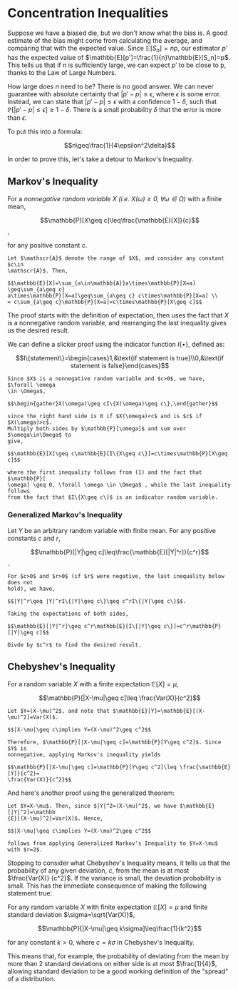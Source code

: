 # Concentration Inequalities

Suppose we have a biased die, but we don't know what the bias is. A good
estimate of the bias might come from calculating the average, and comparing
that with the expected value. Since $\mathbb{E}[S_n]=np$, our estimator $p'$
has the expected value of $\mathbb{E}[p']=\frac{1}{n}\mathbb{E}[S_n]=p$. This
tells us that if $n$ is sufficiently large, we can expect $p'$ to be close to p,
thanks to the Law of Large Numbers.

How large does $n$ need to be? There is no good answer. We can never guarantee
with absolute certainty that $|p'-p| \leq \epsilon$, where $\epsilon$ is some
error. Instead, we can state that $|p'-p| \leq \epsilon$ with a confidence $1-
\delta$, such that $\mathbb{P}[|p'-p|\leq \epsilon]\geq 1-\delta$. There is a
small probability $\delta$ that the error is more than $\epsilon$.

To put this into a formula:

$$n\geq\frac{1}{4\epsilon^2\delta}$$

In order to prove this, let's take a detour to Markov's Inequality.

## Markov's Inequality
For a *nonnegative random variable X (i.e. $X(\omega) \geq 0, \forall \omega\in
\Omega$)* with a finite mean,

$$\mathbb{P}[X\geq c]\leq\frac{\mathbb{E}[X]}{c}$$,

for any positive constant $c$.

```{admonition} Proof
Let $\mathscr{A}$ denote the range of $X$, and consider any constant $c\in
\mathscr{A}$. Then,

$$\mathbb{E}[X]=\sum_{a\in\mathbb{A}}a\times\mathbb{P}[X=a]  \geq\sum_{a\geq c}
a\times\mathbb{P}[X=a]\geq\sum_{a\geq c} c\times\mathbb{P}[X=a] \\
= c\sum_{a\geq c}\mathbb{P}[X=a]=c\times\mathbb{P}[X\geq c]$$
```

The proof starts with the definition of expectation, then uses the fact that $X$
is a nonnegative random variable, and rearranging the last inequality gives us
the desired result.

We can define a slicker proof using the indicator function $I\{\bullet\}$,
defined as:

$$I\{statement\}=\begin{cases}1,&\text{if statement is true}\\0,&\text{if
statement is false}\end{cases}$$

```{admonition} Proof
Since $X$ is a nonnegative random variable and $c>0$, we have, $\forall \omega
\in \Omega$,

$$\begin{gather}X(\omega)\geq cI\{X(\omega)\geq c\},\end{gather}$$

since the right hand side is 0 if $X(\omega)<c$ and is $c$ if $X(\omega)>c$.
Multiply both sides by $\mathbb{P}[\omega]$ and sum over $\omega\in\Omega$ to
give,

$$\mathbb{E}[X]\geq c\mathbb{E}[I\{X\geq c\}]=c\times\mathbb{P}[X\geq c]$$

where the first inequality follows from (1) and the fact that $\mathbb{P}[
\omega] \geq 0, \forall \omega \in \Omega$ , while the last inequality follows
from the fact that $I\{X\geq c\}$ is an indicator random variable.
```

### Generalized Markov's Inequality
Let $Y$ be an arbitrary random variable with finite mean. For any positive
constants $c$ and $r$,

$$\mathbb{P}[|Y|\geq c]\leq\frac{\mathbb{E}[|Y|^r]}{c^r}$$.

```{admonition} Proof
For $c>0$ and $r>0$ (if $r$ were negative, the last inequality below does not
hold), we have,

$$|Y|^r\geq |Y|^rI\{|Y|\geq c\}\geq c^rI\{|Y|\geq c\}$$.

Taking the expectations of both sides,

$$\mathbb{E}[|Y|^r]\geq c^r\mathbb{E}[I\{|Y|\geq c\}]=c^r\mathbb{P}[|Y|\geq c]$$

Divde by $c^r$ to find the desired result.
```

## Chebyshev's Inequality
For a random variable $X$ with a finite expectation $\mathbb{E}[X]=\mu$,

$$\mathbb{P}[|X-\mu|\geq c]\leq \frac{Var(X)}{c^2}$$

```{admonition} Proof
Let $Y=(X-\mu)^2$, and note that $\mathbb{E}[Y]=\mathbb{E}[(X-\mu)^2]=Var(X)$.

$$|X-\mu|\geq c\implies Y=(X-\mu)^2\geq c^2$$

Therefore, $\mathbb{P}[|X-\mu|\geq c]=\mathbb{P}[Y\geq c^2]$. Since $Y$ is
nonnegative, applying Markov's inequality yields

$$\mathbb{P}[|X-\mu|\geq c]=\mathbb{P}[Y\geq c^2]\leq \frac{\mathbb{E}[Y]}{c^2}=
\frac{Var(X)}{c^2}$$
```

And here's another proof using the generalized theorem:

```{admonition} Proof
Let $Y=X-\mu$. Then, since $|Y|^2=(X-\mu)^2$, we have $\mathbb{E}[|Y|^2]=\mathbb
{E}[(X-\mu)^2]=Var(X)$. Hence,

$$|X-\mu|\geq c\implies Y=(X-\mu)^2\geq c^2$$

follows from applying Generalized Markov's Inequality to $Y=X-\mu$ with $r=2$.
```

Stopping to consider what Chebyshev's Inequality means, it tells us that the
probability of any given deviation, $c$, from the mean is at most $\frac{Var(X)}
{c^2}$. If the variance is small, the deviation probability is small. This has
the immediate consequence of making the following statement true:

For any random variable $X$ with finite expectation $\mathbb{E}[X]=\mu$ and
finite standard deviation $\sigma=\sqrt{Var(X)}$, 

$$\mathbb{P}[|X-\mu|\geq k\sigma]\leq\frac{1}{k^2}$$

for any constant $k>0$, where $c=k\sigma$ in Chebyshev's Inequality.

This means that, for example, the probability of deviating from the mean by more
than 2 standard deviations on either side is at most $\frac{1}{4}$, allowing
standard deviation to be a good working definition of the "spread" of a
distribution.